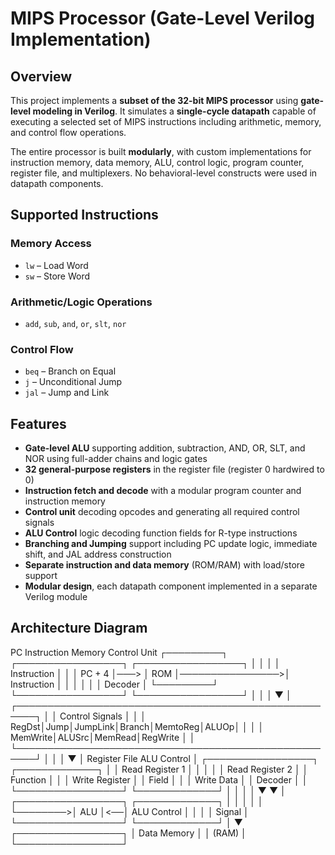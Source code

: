 # MIPS Processor (Gate-Level Verilog Implementation)

## Overview

This project implements a **subset of the 32-bit MIPS processor** using **gate-level modeling in Verilog**. It simulates a **single-cycle datapath** capable of executing a selected set of MIPS instructions including arithmetic, memory, and control flow operations.

The entire processor is built **modularly**, with custom implementations for instruction memory, data memory, ALU, control logic, program counter, register file, and multiplexers. No behavioral-level constructs were used in datapath components.

## Supported Instructions

### Memory Access
- `lw` – Load Word  
- `sw` – Store Word

### Arithmetic/Logic Operations
- `add`, `sub`, `and`, `or`, `slt`, `nor`

### Control Flow
- `beq` – Branch on Equal  
- `j` – Unconditional Jump  
- `jal` – Jump and Link

## Features

- **Gate-level ALU** supporting addition, subtraction, AND, OR, SLT, and NOR using full-adder chains and logic gates  
- **32 general-purpose registers** in the register file (register 0 hardwired to 0)  
- **Instruction fetch and decode** with a modular program counter and instruction memory  
- **Control unit** decoding opcodes and generating all required control signals  
- **ALU Control** logic decoding function fields for R-type instructions  
- **Branching and Jumping** support including PC update logic, immediate shift, and JAL address construction  
- **Separate instruction and data memory** (ROM/RAM) with load/store support  
- **Modular design**, each datapath component implemented in a separate Verilog module  

## Architecture Diagram

   PC            Instruction Memory                     Control Unit
┌─────────┐     ┌─────────────────┐                 ┌─────────────────┐
│         │     │                 │    Instruction  │                 │
│ PC + 4  │───> │      ROM        │────────────────>│   Instruction   │
│         │     │                 │                 │    Decoder      │
└─────────┘     └─────────────────┘                 └─────────────────┘
     │                                                       │
     │                                                       ▼
     │         ┌─────────────────────────────────────────────────────┐
     │         │              Control Signals                        │
     │         │     RegDst│Jump│JumpLink│Branch│MemtoReg│ALUOp│     │
     │         │          MemWrite│ALUSrc│MemRead│RegWrite           │
     │         └─────────────────────────────────────────────────────┘
     │                                    │
     │                                    ▼
     │         Register File          ALU Control
     │      ┌─────────────────┐     ┌─────────────┐
     │      │ Read Register 1 │     │             │
     │      │ Read Register 2 │     │  Function   │
     │      │  Write Register │     │   Field     │
     │      │  Write Data     │     │  Decoder    │
     │      └─────────────────┘     └─────────────┘
     │              │                      │
     │              ▼                      ▼
     │         ┌─────────────────┐   ┌─────────────┐
     │         │                 │   │             │
     └────────>│      ALU        │<──│ ALU Control │
               │                 │   │   Signal    │
               └─────────────────┘   └─────────────┘
                       │
                       ▼
                ┌─────────────────┐
                │   Data Memory   │
                │     (RAM)       │
                └─────────────────┘


